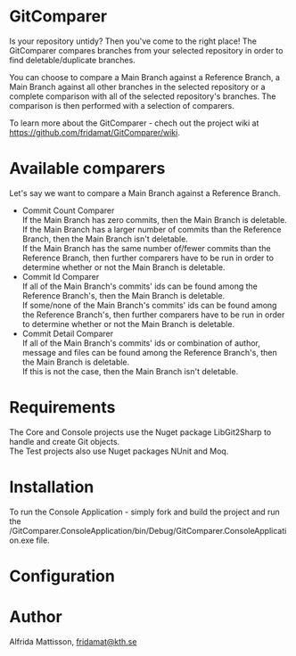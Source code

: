 # GitComparer
Is your repository untidy? Then you've come to the right place!
The GitComparer compares branches from your selected repository in order to find deletable/duplicate branches.

You can choose to compare a Main Branch against a Reference Branch, a Main Branch against all other branches in the selected repository or a complete comparison with all of the selected repository's branches. The comparison is then performed with a selection of comparers.

To learn more about the GitComparer - chech out the project wiki at https://github.com/fridamat/GitComparer/wiki.

# Available comparers
Let's say we want to compare a Main Branch against a Reference Branch.
- Commit Count Comparer<br>
If the Main Branch has zero commits, then the Main Branch is deletable.<br>
If the Main Branch has a larger number of commits than the Reference Branch, then the Main Branch isn't deletable.<br>
If the Main Branch has the same number of/fewer commits than the Reference Branch, then further comparers have to be run in order to determine whether or not the Main Branch is deletable.
- Commit Id Comparer<br>
If all of the Main Branch's commits' ids can be found among the Reference Branch's, then the Main Branch is deletable.<br>
If some/none of the Main Branch's commits' ids can be found among the Reference Branch's, then further comparers have to be run in order to determine whether or not the Main Branch is deletable.
- Commit Detail Comparer<br>
If all of the Main Branch's commits' ids or combination of author, message and files can be found among the Reference Branch's, then the Main Branch is deletable.<br>
If this is not the case, then the Main Branch isn't deletable.

# Requirements
The Core and Console projects use the Nuget package LibGit2Sharp to handle and create Git objects.<br>
The Test projects also use Nuget packages NUnit and Moq.

# Installation
To run the Console Application - simply fork and build the project and run the /GitComparer.ConsoleApplication/bin/Debug/GitComparer.ConsoleApplication.exe file.

# Configuration

# Author
Alfrida Mattisson, fridamat@kth.se
